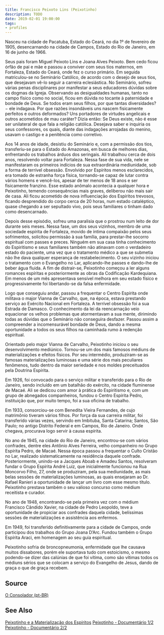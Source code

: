 ```yaml
---
title: Francisco Peixoto Lins (Peixotinho)
description: TODO
date: 2019-02-01 19:00:00
tags: 
- profiles
---
```



Nasceu na cidade de Pacatuba, Estado do Ceará, no dia 1º de fevereiro de 1905, desencarnando na cidade de Campos, Estado do Rio de Janeiro, em 16 de junho de 1966.

Seus pais foram Miguel Peixoto Lins e Joana Alves Peixoto. Bem cedo ficou órfão de pai e mãe e passou a conviver com seus tios maternos, em Fortaleza, Estado do Ceará, onde fez o curso primário. Em seguida matriculou-se no Seminário Católico, de acordo com o desejo de seus tios, que desejavam vê-lo seguir a carreira eclesiástica. No Seminário, sofreu várias penas disciplinares por manifestar a seus educadores dúvidas sobre os dogmas da Igreja. Observando as desigualdades humanas, tanto no campo físico como no social, ficou em dúvida no tocante à paternidade e bondade de Deus. Se todos eram seus filhos, por que tantas diversidades?− ele indagava. Por que razões insondáveis uns nascem fisicamente perfeitos e outros deformados? Uns portadores de virtudes angelicais e outros acometidos de mau caráter? Dizia então: Se Deus existe, não é esse ser unilateral de que fala a religião católica. Desejava saber e inquiria os seus confessores, os quais, diante das indagações arrojadas do menino, usavam o castigo e a penitência como corretivo.

Aos 14 anos de idade, desistiu do Seminário e, com a permissão dos tios, transferiu-se para o Estado do Amazonas, em busca de melhores dias, enfrentando os trabalhos árduos dos seringais. Ali trabalhou cerca de dois anos, resolvendo voltar para Fortaleza. Nessa fase de sua vida, nele se manifestaram os primeiros indícios de sua extraordinária mediunidade, sob a forma de terrível obsessão. Envolvido por Espíritos menos esclarecidos, era tomado de estranha força física, tornando-se capaz de lutar contra vários homens e vencê-los, apesar de ter menos de 18 anos e ser fisicamente franzino. Esse estado anômalo acontecia a qualquer hora e Peixotinho, temendo consequências mais graves, deliberou não mais sair de casa. Ali ficou acometido de nova influenciação dos Espíritos trevosos, ficando desprendido do corpo cerca de 20 horas, num estado cataléptico, quase chegando a ser sepultado vivo, pois seus familiares o tinham dado como desencarnado.

Depois desse episódio, sofreu uma paralisia que o prostrou num leito de dor durante seis meses. Nessa fase, um dos seus vizinhos, membro de uma sociedade espírita de Fortaleza, movido de íntima compaixão pelos seus sofrimentos, solicitou permissão à sua família, para prestar-lhe socorro espiritual com passes e preces. Ninguém em sua casa tinha conhecimento do Espiritismo e seus familiares também não atinavam com o verdadeiro estado do paciente, uma vez que o tratamento médico a que se submetia não lhe dava qualquer esperança de restabelecimento. O seu vizinho iniciou o tratamento com o Evangelho no Lar, aplicando-lhe passes e dando-lhe de beber água fluida. A fim de distrair-se, Peixotinho começou a ler alguns romances espíritas e posteriormente as obras da Codificação Kardequiana. Em menos de um mês apresentava sensível melhora em seu estado físico e progressivamente foi libertando-se da falsa enfermidade.

Logo que conseguiu andar, passou a frequentar o Centro Espírita onde militava o major Vianna de Carvalho, que, na época, estava prestando serviço ao Exército Nacional em Fortaleza. A terrível obsessão foi a sua Estrada de Damasco. O conhecimento da lei da reencarnação veio equacionar os velhos problemas que atormentavam a sua mente, dirimindo todas as dúvidas que o Seminário não conseguira desfazer. Passou assim a compreender a incomensurável bondade de Deus, dando a mesma oportunidade a todos os seus filhos na caminhada rumo à redenção espiritual.

Orientado pelo major Vianna de Carvalho, Peixotinho iniciou o seu desenvolvimento mediúnico. Tornou-se um dos mais famosos médiuns de materializações e efeitos físicos. Por seu intermédio, produziram-se as famosas materializações luminosas e uma série dos mais peculiares fenômenos, tudo dentro da maior seriedade e nos moldes preceituados pela Doutrina Espírita.

Em 1926, foi convocado para o serviço militar e transferido para o Rio de Janeiro, sendo incluído em um batalhão do exército, na cidade fluminense de Macaé. Ali se dedicou com amor à prática do Espiritismo e, com um grupo de abnegados companheiros, fundou o Centro Espírita Pedro, instituição que, por muito tempo, foi a sua oficina de trabalho.

Em 1933, consorciou-se com Benedita Vieira Fernandes, de cujo matrimônio tiveram vários filhos. Por força da sua carreira militar, foi transferido várias vezes, servindo em Imbituba, Santa Catarina; Santos, São Paulo; no antigo Distrito Federal e em Campos, Rio de Janeiro. Onde chegava, procurava logo servir à causa espírita.

No ano de 1945, na cidade do Rio de Janeiro, encontrou-se com vários confrades, dentre eles Antônio Alves Ferreira, velho companheiro no Grupo Espírita Pedro, de Macaé. Nessa época passou a frequentar o Culto Cristão no Lar, realizado sistematicamente na residência daquele confrade. Posteriormente, unindo-se a Jacques Aboab e Amadeu Santos, resolveram fundar o Grupo Espírita André Luiz, que inicialmente funcionou na Rua Moncorvo Filho, 27, onde se produziram, pela sua mediunidade, as mais belas sessões de materializações luminosas, as quais ensejaram ao Dr. Rafael Ranieri a oportunidade de lançar um livro com esse mesmo título. Peixotinho prestava também o seu valioso concurso como médium receitista e curador.

No ano de 1948, encontrando-se pela primeira vez com o médium Francisco Cândido Xavier, na cidade de Pedro Leopoldo, teve a oportunidade de propiciar aos confrades daquela cidade, belíssimas sessões de materializações e assistência aos enfermos.

Em 1949, foi transferido definitivamente para a cidade de Campos, onde participou dos trabalhos do Grupo Joana D’Arc. Fundou também o Grupo Espírita Araci, em homenagem ao seu guia espiritual.

Peixotinho sofria de broncopneumonia, enfermidade que lhe causava muitos dissabores, porém ele suportava tudo com estoicismo, o mesmo podendo-se dizer das calúnias de que foi vítima, como são vítimas todos os médiuns sérios que se colocam a serviço do Evangelho de Jesus, dando de graça o que de graça recebem.


## Source
[O Consolador (pt-BR)](http://www.oconsolador.com.br/linkfixo/biografias/franciscopeixoto.html)

## See Also
[Peixotinho e a Materialização dos Espíritos](https://youtu.be/bl51O_26hxw)
[Peixotinho - Documentário 1/2](https://youtu.be/inSwo2NRNXE)
[Peixotinho - Documentário 2/2](https://youtu.be/GlLqYLsrWF4)


